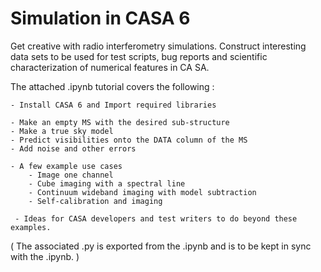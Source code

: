 # Simulation in CASA 6

Get creative with radio interferometry simulations. 
Construct interesting data sets to be used for test scripts, bug reports and scientific characterization of numerical features in CA
SA.

The attached .ipynb tutorial covers the following : 

    - Install CASA 6 and Import required libraries
    
    - Make an empty MS with the desired sub-structure
    - Make a true sky model
    - Predict visibilities onto the DATA column of the MS
    - Add noise and other errors
    
    - A few example use cases
        - Image one channel
        - Cube imaging with a spectral line
        - Continuum wideband imaging with model subtraction
        - Self-calibration and imaging
    
     - Ideas for CASA developers and test writers to do beyond these examples.

( The associated .py is exported from the .ipynb and is to be kept in sync with the .ipynb. )
